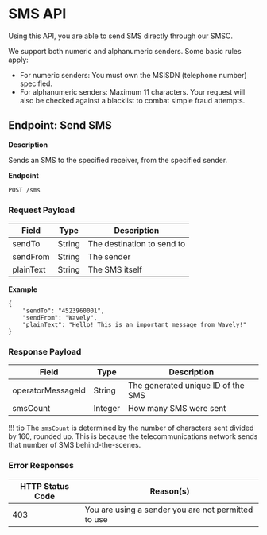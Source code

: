# SMS API
Using this API, you are able to send SMS directly through our SMSC.

We support both numeric and alphanumeric senders. Some basic rules apply:

* For numeric senders: You must own the MSISDN (telephone number) specified.
* For alphanumeric senders: Maximum 11 characters. Your request will also be checked against a blacklist to combat simple fraud attempts.

## Endpoint: Send SMS

**Description**

Sends an SMS to the specified receiver, from the specified sender.

**Endpoint**

```
POST /sms
```

<h3>Request Payload</h3>

Field        | Type          | Description
------------ | ------------- | ------------
sendTo | String | The destination to send to
sendFrom | String | The sender
plainText | String | The SMS itself

**Example**

```
{
	"sendTo": "4523960001",
	"sendFrom": "Wavely",
	"plainText": "Hello! This is an important message from Wavely!"
}
```

<h3>Response Payload</h3>

Field        | Type          | Description
------------ | ------------- | ------------
operatorMessageId | String | The generated unique ID of the SMS
smsCount | Integer | How many SMS were sent

!!! tip
    The `smsCount` is determined by the number of characters sent divided by 160, rounded up.
    This is because the telecommunications network sends that number of SMS behind-the-scenes.

<h3>Error Responses</h3>

HTTP Status Code        | Reason(s)        |
----------------------- | ---------------- |
403 | You are using a sender you are not permitted to use
